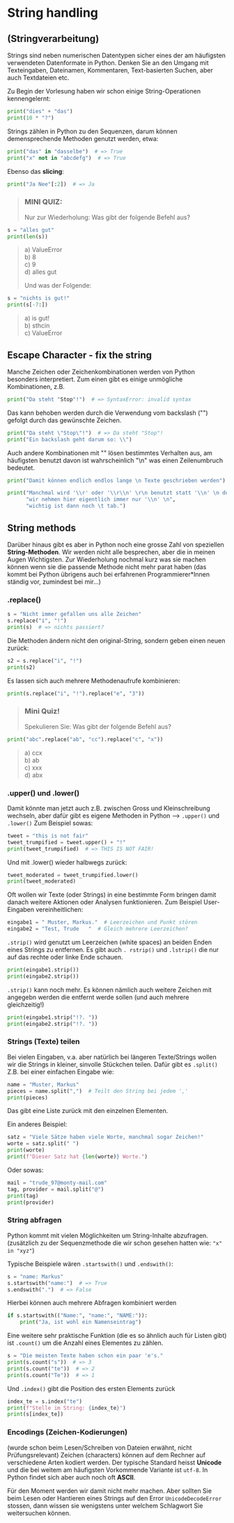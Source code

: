 # String handling
## (Stringverarbeitung)

Strings sind neben numerischen Datentypen sicher eines der am häufigsten verwendeten Datenformate in Python.
Denken Sie an den Umgang mit Texteingaben, Dateinamen, Kommentaren, Text-basierten Suchen, aber auch Textdateien etc.

Zu Begin der Vorlesung haben wir schon einige String-Operationen kennengelernt:

```python 
print("dies" + "das")
print(10 * "?")

```
Strings zählen in Python zu den Sequenzen, darum können demensprechende Methoden genutzt werden, etwa:
```python 
print("das" in "dasselbe")  # => True
print("x" not in "abcdefg")  # => True
```
Ebenso das **slicing**:
```python 
print("Ja Nee"[:2])  # => Ja
```

> ### MINI QUIZ:
> Nur zur Wiederholung: Was gibt der folgende Befehl aus?
```python 
s = "alles gut"
print(len(s))
```
> a) ValueError  
> b) 8  
> c) 9  
> d) alles gut
>  
> Und was der Folgende:  
```python 
s = "nichts is gut!"
print(s[-7:])
```
> a) is gut!  
> b) sthcin  
> c) ValueError

## Escape Character - fix the string
Manche Zeichen oder Zeichenkombinationen werden von Python besonders interpretiert.
Zum einen gibt es einige unmögliche Kombinationen, z.B. 

<!--pytest-codeblocks:expect-error-->
```python 
print("Da steht "Stop"!")  # => SyntaxError: invalid syntax

```
Das kann behoben werden durch die Verwendung vom backslash ("\") gefolgt durch das gewünschte Zeichen.
```python 
print("Da steht \"Stop\"!")  # => Da steht "Stop"!
print("Ein backslash geht darum so: \\")
```

Auch andere Kombinationen mit "\" lösen bestimmtes Verhalten aus, am häufigsten benutzt davon ist wahrscheinlich "\n" was einen Zeilenumbruch bedeutet.
```python 
print("Damit können endlich endlos lange \n Texte geschrieben werden")
```
```python 
print("Manchmal wird '\\r' oder '\\r\\n' \r\n benutzt statt '\\n' \n doch",
      "wir nehmen hier eigentlich immer nur '\\n' \n",
      "wichtig ist dann noch \t tab.")
```

## String methods
Darüber hinaus gibt es aber in Python noch eine grosse Zahl von speziellen **String-Methoden**.
Wir werden nicht alle besprechen, aber die in meinen Augen Wichtigsten.
Zur Wiederholung nochmal kurz was sie machen können wenn sie die passende Methode nicht mehr parat haben (das kommt bei Python übrigens auch bei erfahrenen Programmierer*Innen ständig vor, zumindest bei mir...)

### .replace()
```python 
s = "Nicht immer gefallen uns alle Zeichen"
s.replace("i", "!")
print(s)  # => nichts passiert?

```
Die Methoden ändern nicht den original-String, sondern geben einen neuen zurück:
<!--pytest-codeblocks:cont-->
```python 
s2 = s.replace("i", "!")
print(s2)


```
Es lassen sich auch mehrere Methodenaufrufe kombinieren:
<!--pytest-codeblocks:cont-->
```python 
print(s.replace("i", "!").replace("e", "3"))

```
> ### Mini Quiz!
> Spekulieren Sie: Was gibt der folgende Befehl aus?
```python 
print("abc".replace("ab", "cc").replace("c", "x"))
```
> a) ccx  
> b) ab  
> c) xxx  
> d) abx


### .upper() und .lower()
Damit könnte man jetzt auch z.B. zwischen Gross und Kleinschreibung wechseln, aber dafür gibt es eigene Methoden in Python --> `.upper()` und `.lower()`
Zum Beispiel sowas:
```python 
tweet = "this is not fair"
tweet_trumpified = tweet.upper() + "!"
print(tweet_trumpified)  # => THIS IS NOT FAIR!

```
Und mit .lower() wieder halbwegs zurück:
<!--pytest-codeblocks:cont-->
```python 
tweet_moderated = tweet_trumpified.lower()
print(tweet_moderated)


```
Oft wollen wir Texte (oder Strings) in eine bestimmte Form bringen damit danach weitere Aktionen oder Analysen funktionieren.
Zum Beispiel User-Eingaben vereinheitlichen:
```python 
eingabe1 = " Muster, Markus."  # Leerzeichen und Punkt stören
eingabe2 = "Test, Trude   "  # Gleich mehrere Leerzeichen?

```
`.strip()` wird genutzt um Leerzeichen (white spaces) an beiden Enden eines Strings zu entfernen. Es gibt auch `. rstrip()` und `.lstrip()` die nur auf das rechte oder linke Ende schauen.
<!--pytest-codeblocks:cont-->
```python 
print(eingabe1.strip())
print(eingabe2.strip())
```

`.strip()` kann noch mehr. Es können nämlich auch weitere Zeichen mit angegebn werden die entfernt werde sollen (und auch mehrere gleichzeitig!)
<!--pytest-codeblocks:cont-->
```python 
print(eingabe1.strip("!?. ")) 
print(eingabe2.strip("!?. "))
```

### Strings (Texte) teilen
Bei vielen Eingaben, v.a. aber natürlich bei längeren Texte/Strings wollen wir die Strings in kleiner, sinvolle Stückchen teilen.
Dafür gibt es `.split()` Z.B. bei einer einfachen Eingabe wie:
```python 
name = "Muster, Markus"
pieces = name.split(",")  # Teilt den String bei jedem ','
print(pieces)
```
Das gibt eine Liste zurück mit den einzelnen Elementen.

Ein anderes Beispiel:
```python 
satz = "Viele Sätze haben viele Worte, manchmal sogar Zeichen!"
worte = satz.split(" ")
print(worte)
print(f"Dieser Satz hat {len(worte)} Worte.")
```

Oder sowas:
```python 
mail = "trude_97@monty-mail.com"
tag, provider = mail.split("@")
print(tag)
print(provider)
```

### String abfragen
Python kommt mit vielen Möglichkeiten um String-Inhalte abzufragen.
(zusätzlich zu der Sequenzmethode die wir schon gesehen hatten wie: `"x" in "xyz"`)

Typische Beispiele wären `.startswith()` und `.endswith()`:
```python 
s = "name: Markus"
s.startswith("name:")  # => True
s.endswith(".")  # => False
```

Hierbei können auch mehrere Abfragen kombiniert werden
<!--pytest-codeblocks:cont-->
```python 
if s.startswith(("Name:", "name:", "NAME:")):
    print("Ja, ist wohl ein Namenseintrag")

```
Eine weitere sehr praktische Funktion (die es so ähnlich auch für Listen gibt) ist `.count()` um die Anzahl eines Elementes zu zählen.
```python 
s = "Die meisten Texte haben schon ein paar 'e's."
print(s.count("s"))  # => 3
print(s.count("te"))  # => 2
print(s.count("Te"))  # => 1

```
Und `.index()` gibt die Position des ersten Elements zurück
<!--pytest-codeblocks:cont-->
```python 
index_te = s.index("te")
print(f"Stelle im String: {index_te}")
print(s[index_te])

```
### Encodings (Zeichen-Kodierungen)
(wurde schon beim Lesen/Schreiben von Dateien erwähnt, nicht Prüfungsrelevant)
Zeichen (characters) können auf dem Rechner auf verschiedene Arten kodiert werden. Der typische Standard heisst **Unicode** und die bei weitem am häufigsten Vorkommende Variante ist `utf-8`. In Python findet sich aber auch noch oft **ASCII**.

Für den Moment werden wir damit nicht mehr machen.
Aber sollten Sie beim Lesen oder Hantieren eines Strings auf den Error `UnicodeDecodeError` stossen, dann wissen sie wenigstens unter welchem Schlagwort Sie weitersuchen können.
